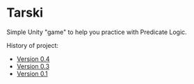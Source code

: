 # Tarski

Simple Unity "game" to help you practice with Predicate Logic.

History of project:

 - [Version 0.4](https://youtu.be/j7UJgd62zf0)
 - [Version 0.3](https://www.youtube.com/watch?v=iRrUZ9gEYgU)
 - [Version 0.1](https://www.youtube.com/watch?v=Afif-twABLE)
